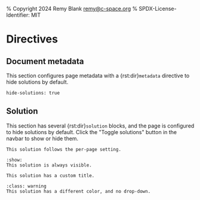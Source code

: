 % Copyright 2024 Remy Blank <remy@c-space.org>
% SPDX-License-Identifier: MIT

# Directives

## Document metadata

This section configures page metadata with a {rst:dir}`metadata` directive to
hide solutions by default.

```{metadata}
hide-solutions: true
```

## Solution

This section has several {rst:dir}`solution` blocks, and the page is
configured to hide solutions by default. Click the "Toggle solutions" button in
the navbar to show or hide them.

```{solution}
This solution follows the per-page setting.
```

```{solution} Solution (show)
:show:
This solution is always visible.
```

```{solution} *Complete* solution
This solution has a custom title.
```

```{solution}
:class: warning
This solution has a different color, and no drop-down.
```
